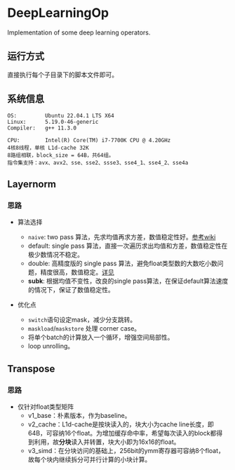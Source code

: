 # DeepLearningOp

Implementation of some deep learning operators. 

## 运行方式

直接执行每个子目录下的脚本文件即可。

## 系统信息

```
OS:         Ubuntu 22.04.1 LTS X64
Linux:      5.19.0-46-generic
Compiler:   g++ 11.3.0

CPU:        Intel(R) Core(TM) i7-7700K CPU @ 4.20GHz
4核8线程，单核 L1d-cache 32K
8路组相联，block_size = 64B，共64组。
指令集支持：avx、avx2、sse、sse2、ssse3、sse4_1、sse4_2、sse4a
``` 

## Layernorm

### 思路

* 算法选择
    - `naive`: two pass 算法，先求均值再求方差，数值稳定性好。[参考wiki](https://en.wikipedia.org/wiki/Algorithms_for_calculating_variance)
    - default: single pass 算法，直接一次遍历求出均值和方差，数值稳定性在极少数情况不稳定。
    - double:  高精度版的 single pass 算法，避免float类型数的大数吃小数问题，精度很高，数值稳定。[详见](https://en.wikipedia.org/wiki/Catastrophic_cancellation)
    - **subk**: 根据均值不变性，改良的single pass算法，在保证default算法速度的情况下，保证了数值稳定性。

* 优化点
    - `switch`语句设定mask，减少分支跳转。
    - `maskload`/`maskstore` 处理 corner case。
    - 将单个batch的计算放入一个循环，增强空间局部性。
    - loop unrolling。

## Transpose

### 思路

* 仅针对float类型矩阵
    - v1_base：朴素版本，作为baseline。
    - v2_cache：L1d-cache是按块读入的，块大小为cache line长度，即64B，可容纳16个float。为增加缓存命中率，希望每次读入的block都得到利用，故**分块**读入并转置，块大小即为16x16的float。
    - v3_simd：在分块访问的基础上，256bit的ymm寄存器可容纳8个float，故每个块内继续拆分可并行计算的小块计算。
